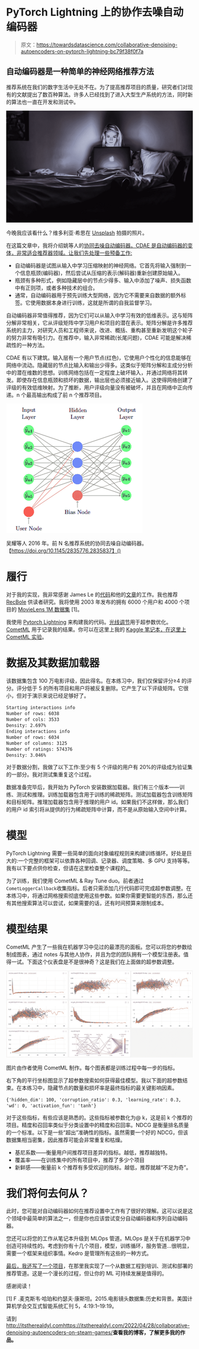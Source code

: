 # PyTorch Lightning 上的协作去噪自动编码器

> 原文：<https://towardsdatascience.com/collaborative-denoising-autoencoders-on-pytorch-lightning-bc79f38f0f7a>

## 自动编码器是一种简单的神经网络推荐方法

推荐系统在我们的数字生活中无处不在。为了提高推荐项目的质量，研究者们对现有的文献提出了数百种算法。许多人已经找到了进入大型生产系统的方法，同时新的算法也一直在开发和测试中。

![](img/a742f3f6360f28fc24a649d75aa00c87.png)

今晚我应该看什么？维多利亚·希思在 [Unsplash](https://unsplash.com?utm_source=medium&utm_medium=referral) 拍摄的照片。

在这篇文章中，我将介绍姚等人的[协同去噪自动编码器。CDAE 是自动编码器的变体，非常适合推荐器领域。让我们先处理一些预备工作:](https://dl.acm.org/doi/10.1145/2835776.2835837)

*   自动编码器是试图从输入中学习压缩映射的神经网络。它首先将输入强制到一个信息瓶颈(编码器)，然后尝试从压缩的表示(解码器)重新创建原始输入。
*   瓶颈有多种形式，例如隐藏层中的节点少得多、输入中添加了噪声、损失函数中有正则项，或者多种技术的组合。
*   通常，自动编码器用于预先训练大型网络，因为它不需要来自数据的额外标签。它使用数据本身进行训练，这就是所谓的自我监督学习。

自动编码器非常值得推荐，因为它们可以从输入中学习有效的低维表示。这与矩阵分解非常相关，它从评级矩阵中学习用户和项目的潜在表示。矩阵分解是许多推荐系统的主力，对研究人员和工程师来说，改进、概括、重构甚至重新发明这个轮子的努力非常有吸引力。在推荐中，输入非常稀疏(长尾问题)，CDAE 可能是解决稀疏性的一种方法。

CDAE 有以下建筑。输入层有一个用户节点(红色)，它使用户个性化的信息能够在网络中流动。隐藏层的节点比输入和输出少得多。这类似于矩阵分解和主成分分析中的潜在维数的思想。训练网络包括在一定程度上破坏输入，并通过网络将其转发。即使存在信息瓶颈和损坏的数据，输出层也必须接近输入。这使得网络创建了评级的有效低维映射。为了推断，用户评级向量没有被破坏，并且在网络中正向传递。n 个最高输出构成了前 n 个推荐项目。

![](img/fad1f6d12a34ae72b6304fd69269fe4e.png)

吴耀等人 2016 年。前 N 名推荐系统的协同去噪自动编码器。【https://doi.org/10.1145/2835776.2835837】()

# 履行

对于我的实现，我非常感谢 James Le 的[代码](https://github.com/khanhnamle1994/MetaRec)和他的[文章](/recommendation-system-series-part-6-the-6-variants-of-autoencoders-for-collaborative-filtering-bd7b9eae2ec7)的工作。我也推荐 [RecBole](https://github.com/RUCAIBox/RecBole) 供读者研究。我将使用 2003 年发布的拥有 6000 个用户和 4000 个项目的 [MovieLens 1M 数据集](https://grouplens.org/datasets/movielens/1m/) [1]。

我使用 [Pytorch Lightning](https://pytorch-lightning.readthedocs.io/) 来构建我的代码。[光线调节](https://www.ray.io/ray-tune)用于超参数优化。 [CometML](https://www.comet.ml/) 用于记录我的结果。你可以在这里上我的 [Kaggle 笔记本，在这里](https://www.kaggle.com/code/krsnewwave/collaborative-denoising-autoencoder-movielens)[上 CometML 实验](https://www.comet.ml/krsnewwave/movielens/view/QkBV0zpW5czYyMFxmX5hADAU6/panels)。

# 数据及其数据加载器

该数据集包含 100 万电影评级，因此得名。在本练习中，我们仅保留评分≥4 的评分。评分低于 5 的所有项目和用户将被反复删除。它产生了以下评级矩阵。它很小，但对于演示来说已经足够好了。

```
Starting interactions info
Number of rows: 6038
Number of cols: 3533
Density: 2.697%
Ending interactions info
Number of rows: 6034
Number of columns: 3125
Number of ratings: 574376
Density: 3.046%
```

对于数据分割，我做了以下工作:至少有 5 个评级的用户有 20%的评级成为验证集的一部分。我对测试集重复这个过程。

数据准备完毕后，我开始为 PyTorch 安装数据加载器。我们有三个版本——训练、测试和推理。训练加载器包含用于训练的稀疏矩阵。测试加载器包含训练矩阵和目标矩阵。推理加载器包含用于推理的用户 id。如果我们不这样做，那么我们的用户 id 索引将从提供的行为稀疏矩阵中计算，而不是从原始输入空间中计算。

# 模型

PyTorch Lightning 需要一些简单的面向对象编程规则来构建训练循环。好处是巨大的:一个完整的框架可以依靠各种回调、记录器、调度策略、多 GPU 支持等等。我有以下要点供你检查，但请在这里检查整个课程的[。](https://www.kaggle.com/code/krsnewwave/collaborative-denoising-autoencoder-steam?cellIds=15&kernelSessionId=94166783)

为了训练，我们使用 CometML & Ray Tune duo。前者通过`CometLoggerCallback`收集指标。后者只需添加几行代码即可完成超参数调整。在本练习中，将通过网格搜索彻底使用这些参数。如果你需要更智能的东西，那么还有其他搜索算法可以尝试，如果需要的话，还有时间预算来限制成本。

# 模型结果

CometML 产生了一些我在机器学习中见过的最漂亮的面板。您可以将您的参数绘制成图表，通过 notes 与其他人协作，并且为您的团队拥有一个模型注册表。值得一试。下面这个仪表盘是不是很神奇？这是我们在上面做的超参数调整。

![](img/8ac00b879228b7bcdf7bf1fed491f659.png)

图片由作者使用 CometML 制作。每个图表都是训练过程中每一步的指标。

右下角的平行坐标图显示了超参数搜索如何获得最佳模型。我以下面的超参数结束。在本练习中，隐藏节点的数量和损坏率是最终指标的最关键影响因素。

```
{'hidden_dim': 100, 'corruption_ratio': 0.3, 'learning_rate': 0.3, 'wd': 0, 'activation_fun': 'tanh'}
```

对于这些指标，有些应该是熟悉的。这些指标被参数化为@ k，这是前 k 个推荐的项目。精度和召回率类似于分类设置中的精度和召回率。NDCG 是衡量排名质量的一个标准。以下是一些“超出”准确性的指标。虽然需要一个好的 NDCG，但该数据集相当密集，因此推荐可能会非常重复和枯燥。

*   基尼系数——衡量用户间推荐项目差异的指标。越低，推荐越独特。
*   覆盖率——在训练集中的所有项目中，推荐了多少个项目
*   新鲜感——衡量前 k 个推荐有多受欢迎的指标。越低，推荐就越“不足为奇”。

# 我们将何去何从？

此时，您可能对自动编码器如何在推荐设置中工作有了很好的理解。这可以说是这个领域中最简单的算法之一，但是你也应该尝试变分自动编码器和序列自动编码器。

您还可以将您的工作从笔记本升级到 MLOps 管道。MLOps 是关于在机器学习中创造可持续性的。考虑到你有十几个项目，模型，训练循环，服务管道…很明显，需要一个框架来组织事情。Kedro 是管理所有这些的一种方式。

[最后，我还写了一个项目](/deploying-a-recommendation-system-the-kedro-way-7aed36db7cef)，在那里我实现了一个从数据工程到培训、测试和部署的推荐管道。这是一个漫长的过程，但让你的 ML 可持续发展是值得的。

感谢阅读！

[1] F .麦克斯韦·哈珀和约瑟夫·康斯坦。2015.电影镜头数据集:历史和背景。美国计算机学会交互式智能系统汇刊 5，4:19:1–19:19。

请到 http://itstherealdyl.com<https://itstherealdyl.com/2022/04/28/collaborative-denoising-autoencoders-on-steam-games/>**查看我的博客，了解更多我的作品。**